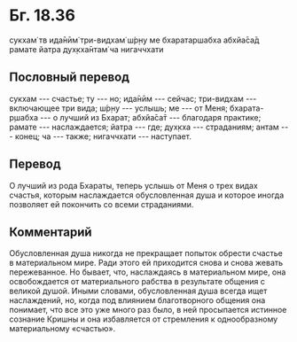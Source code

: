 # Бг. 18.36

сукхам̇ тв ида̄нӣм̇ три-видхам̇ ш́р̣н̣у ме бхаратаршабха абхйа̄са̄д рамате йатра
дух̣кха̄нтам̇ ча нигаччхати

## Пословный перевод

сукхам --- счастье; ту --- но; ида̄нӣм --- сейчас; три-видхам ---
включающее три вида; ш́р̣н̣у --- услышь; ме --- от Меня; бхарата-р̣шабха ---
о лучший из Бхарат; абхйа̄са̄т --- благодаря практике; рамате ---
наслаждается; йатра --- где; дух̣кха --- страданиям; антам --- конец; ча
--- также; нигаччхати --- наступает.

## Перевод

О лучший из рода Бхараты, теперь услышь от Меня о трех видах счастья,
которым наслаждается обусловленная душа и которое иногда позволяет ей
покончить со всеми страданиями.

## Комментарий

Обусловленная душа никогда не прекращает попыток обрести счастье в
материальном мире. Ради этого ей приходится снова и снова жевать
пережеванное. Но бывает, что, наслаждаясь в материальном мире, она
освобождается от материального рабства в результате общения с великой
душой. Иными словами, обусловленная душа всегда ищет наслаждений, но,
когда под влиянием благотворного общения она понимает, что все это уже
много раз было, в ней просыпается истинное сознание Кришны и она
избавляется от стремления к однообразному материальному «счастью».
